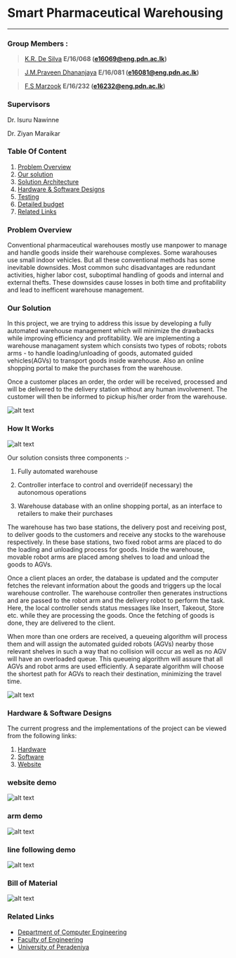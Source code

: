 # Smart Pharmaceutical Warehousing
---

### Group Members :
>[K.R. De Silva](https://github.com/RashmikaDeSilva) **E/16/068  (e16069@eng.pdn.ac.lk)**

>[J.M.Praveen Dhananjaya](https://github.com/praveendhananjaya) **E/16/081  (e16081@eng.pdn.ac.lk)**

>[F.S Marzook](https://github.com/ShamraMarzook) **E/16/232  (e16232@eng.pdn.ac.lk)**

### Supervisors
Dr. Isuru Nawinne

Dr. Ziyan Maraikar

### Table Of Content
1. [Problem Overview](https://github.com/cepdnaclk/e16-3yp-smart-pharmaceutical-warehousing#Problem-Overview)
2. [Our solution](https://github.com/cepdnaclk/e16-3yp-smart-pharmaceutical-warehousing#Our-Solution)
3. [Solution Architecture](https://github.com/cepdnaclk/e16-3yp-smart-pharmaceutical-warehousing#Solution-Architecture)
4. [Hardware & Software Designs](https://github.com/cepdnaclk/e16-3yp-smart-pharmaceutical-warehousing#hardware--software-designs)
5. [Testing](https://github.com/cepdnaclk/e16-3yp-smart-pharmaceutical-warehousing#Testing)
6. [Detailed budget](https://github.com/cepdnaclk/e16-3yp-smart-pharmaceutical-warehousing#Bill-of-Material)
7. [Related Links](https://github.com/cepdnaclk/e16-3yp-smart-pharmaceutical-warehousing#Related-Links)

### Problem Overview
Conventional pharmaceutical warehouses mostly use manpower to manage and handle goods inside their warehouse complexes. Some warahouses use small indoor vehicles. But all these conventional methods has some inevitable downsides. Most common suhc disadvantages are redundant activities, higher labor cost, suboptimal handling of goods and internal and external thefts. These downsides cause losses in both time and profitability and lead to inefficent warehouse management. 

### Our Solution
In this project, we are trying to address this issue by developing a fully automated warehouse management which will minimize the drawbacks while improving efficiency and profitability. We are implementing a warehouse managament system which consists two types of robots; robots arms - to handle loading/unloading of goods, automated guided vehicles(AGVs) to transport goods inside warehouse. Also an online shopping portal to make the purchases from the warehouse.

Once a customer places an order, the order will be received, processed and will be delivered to the delivery station without any human involvement. The customer will then be informed to pickup his/her order from the warehouse.

   ![alt text](https://github.com/cepdnaclk/e16-3yp-smart-pharmaceutical-warehousing/blob/main/docs/Overall.png?raw=true)

 

### How It Works 
   ![alt text](https://github.com/cepdnaclk/e16-3yp-smart-pharmaceutical-warehousing/blob/main/docs/line.png?raw=true)
   
Our solution consists three components :-
  1. Fully automated warehouse
  
  2. Controller interface to control and override(if necessary) the autonomous operations
  
  3. Warehouse database with an online shopping portal, as an interface to retailers to make their purchases

The warehouse has two base stations, the delivery post and receiving post, to deliver goods to the customers and receive any stocks to the warehouse respectively. In these base stations, two fixed robot arms are placed to do the loading and unloading process for goods.  Inside the warehouse, movable robot arms are placed among shelves to load and unload the goods to AGVs.

Once a client places an order, the database is updated and the computer fetches the relevant information about the goods and triggers up the local warehouse controller. The warehouse controller then generates instructions and are passed to the robot arm and the delivery robot to perform the task. Here, the local controller sends status messages like Insert, Takeout, Store etc. while they are processing the goods. Once the fetching of goods is done, they are delivered to the client.

When more than one orders are received, a queueing algorithm will process them and will assign the automated guided robots (AGVs) nearby those relevant shelves in such a way that no collision will occur as well as no AGV will have an overloaded queue. This queueing algorithm will assure that all AGVs and robot arms are used efficiently. A separate algorithm will choose the shortest path for AGVs to reach their destination, minimizing the travel time. 

   ![alt text](https://github.com/cepdnaclk/e16-3yp-smart-pharmaceutical-warehousing/blob/main/docs/Solution_overview.jpg)

### Hardware & Software Designs
The current progress and the implementations of the project can be viewed from the following links:
1. [Hardware](https://github.com/cepdnaclk/e16-3yp-smart-pharmaceutical-warehousing/tree/main/Hardware)
2. [Software](https://github.com/cepdnaclk/e16-3yp-smart-pharmaceutical-warehousing/tree/main/Software)
3. [Website](https://github.com/cepdnaclk/e16-3yp-smart-pharmaceutical-warehousing/blob/main/Web%20application/aws)


### website demo

![alt text]( https://github.com/cepdnaclk/e16-3yp-smart-pharmaceutical-warehousing/blob/main/Web%20application/aws/doc/demo.gif "Logo")

### arm demo

![alt text](https://github.com/cepdnaclk/e16-3yp-smart-pharmaceutical-warehousing/blob/main/docs/robot_arm.gif)

### line following demo

![alt text](https://github.com/cepdnaclk/e16-3yp-smart-pharmaceutical-warehousing/blob/main/docs/line_following.gif)

### Bill of Material
   ![alt text](https://github.com/cepdnaclk/e16-3yp-smart-pharmaceutical-warehousing/blob/main/docs/BoM.jpg)
 
### Related Links
- [Department of Computer Engineering](http://www.ce.pdn.ac.lk/)
- [Faculty of Engineering](http://eng.pdn.ac.lk/)
- [University of Peradeniya](https://www.pdn.ac.lk/)
